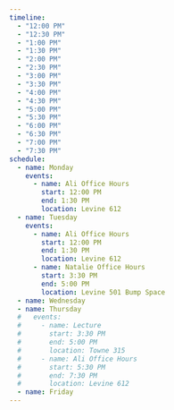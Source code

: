 ```yaml
---
timeline:
  - "12:00 PM"
  - "12:30 PM"
  - "1:00 PM"
  - "1:30 PM"
  - "2:00 PM"
  - "2:30 PM"
  - "3:00 PM"
  - "3:30 PM"
  - "4:00 PM"
  - "4:30 PM"
  - "5:00 PM"
  - "5:30 PM"
  - "6:00 PM"
  - "6:30 PM"
  - "7:00 PM"
  - "7:30 PM"
schedule:
  - name: Monday
    events:
      - name: Ali Office Hours
        start: 12:00 PM
        end: 1:30 PM
        location: Levine 612
  - name: Tuesday
    events:
      - name: Ali Office Hours
        start: 12:00 PM
        end: 1:30 PM
        location: Levine 612
      - name: Natalie Office Hours
        start: 3:30 PM
        end: 5:00 PM
        location: Levine 501 Bump Space
  - name: Wednesday
  - name: Thursday
  #   events:
  #     - name: Lecture
  #       start: 3:30 PM
  #       end: 5:00 PM
  #       location: Towne 315
  #     - name: Ali Office Hours
  #       start: 5:30 PM
  #       end: 7:30 PM
  #       location: Levine 612
  - name: Friday
---
```

